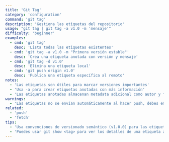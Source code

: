 ```yaml
---
title: 'Git Tag'
category: 'configuration'
command: 'git tag'
description: 'Gestiona las etiquetas del repositorio'
usage: "git tag | git tag -a v1.0 -m 'mensaje'"
difficulty: 'beginner'
examples:
  - cmd: 'git tag'
    desc: 'Lista todas las etiquetas existentes'
  - cmd: 'git tag -a v1.0 -m "Primera versión estable"'
    desc: 'Crea una etiqueta anotada con versión y mensaje'
  - cmd: 'git tag -d v1.0'
    desc: 'Elimina una etiqueta local'
  - cmd: 'git push origin v1.0'
    desc: 'Publica una etiqueta específica al remoto'
notes:
  - 'Las etiquetas son útiles para marcar versiones importantes'
  - 'Usa -a para crear etiquetas anotadas con más información'
  - 'Las etiquetas anotadas almacenan metadata adicional como autor y fecha'
warnings:
  - 'Las etiquetas no se envían automáticamente al hacer push, debes empujarlas explícitamente'
related:
  - 'push'
  - 'fetch'
tips:
  - 'Usa convenciones de versionado semántico (v1.0.0) para las etiquetas de versiones'
  - 'Puedes usar git show <tag> para ver los detalles de una etiqueta anotada'
---
```

